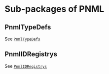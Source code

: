 # Sub-packages of PNML

## PnmlTypeDefs

See [`PnmlTypeDefs`](@ref)

## PnmlIDRegistrys

See [`PnmlIDRegistrys`](@ref)

